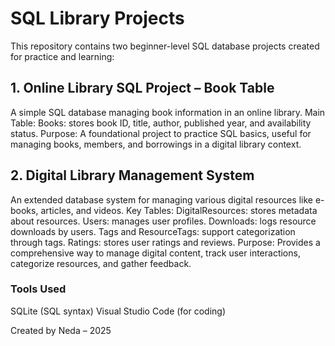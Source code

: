 # SQL Library Projects
This repository contains two beginner-level SQL database projects created for practice and learning:

## 1. Online Library SQL Project – Book Table
A simple SQL database managing book information in an online library.
Main Table:
Books: stores book ID, title, author, published year, and availability status.
Purpose:
A foundational project to practice SQL basics, useful for managing books, members, and borrowings in a digital library context.

## 2. Digital Library Management System
An extended database system for managing various digital resources like e-books, articles, and videos.
Key Tables:
DigitalResources: stores metadata about resources.
Users: manages user profiles.
Downloads: logs resource downloads by users.
Tags and ResourceTags: support categorization through tags.
Ratings: stores user ratings and reviews.
Purpose:
Provides a comprehensive way to manage digital content, track user interactions, categorize resources, and gather feedback.

### Tools Used
SQLite (SQL syntax)
Visual Studio Code (for coding)

Created by Neda – 2025